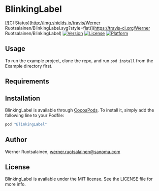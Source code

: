 # BlinkingLabel

[![CI Status](http://img.shields.io/travis/Werner Ruotsalainen/BlinkingLabel.svg?style=flat)](https://travis-ci.org/Werner Ruotsalainen/BlinkingLabel)
[![Version](https://img.shields.io/cocoapods/v/BlinkingLabel.svg?style=flat)](http://cocoapods.org/pods/BlinkingLabel)
[![License](https://img.shields.io/cocoapods/l/BlinkingLabel.svg?style=flat)](http://cocoapods.org/pods/BlinkingLabel)
[![Platform](https://img.shields.io/cocoapods/p/BlinkingLabel.svg?style=flat)](http://cocoapods.org/pods/BlinkingLabel)

## Usage

To run the example project, clone the repo, and run `pod install` from the Example directory first.

## Requirements

## Installation

BlinkingLabel is available through [CocoaPods](http://cocoapods.org). To install
it, simply add the following line to your Podfile:

```ruby
pod "BlinkingLabel"
```

## Author

Werner Ruotsalainen, werner.ruotsalainen@sanoma.com

## License

BlinkingLabel is available under the MIT license. See the LICENSE file for more info.
